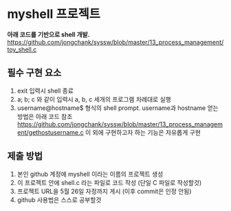 # myshell 프로젝트
  
**아래 코드를 기반으로 shell 개발.**  
https://github.com/jongchank/syssw/blob/master/13_process_management/toy_shell.c


## 필수 구현 요소
1. exit 입력시 shell 종료
2. a; b; c 와 같이 입력시 a, b, c 세개의 프로그램 차례대로 실행
3. username@hostname$ 형식의 shell prompt. username과 hostname 얻는 방법은 아래 코드 참조
https://github.com/jongchank/syssw/blob/master/13_process_management/gethostusername.c
이 외에 구현하고자 하는 기능은 자유롭게 구현

## 제출 방법
1. 본인 github 계정에 myshell 이라는 이름의 프로젝트 생성
2. 이 프로젝트 안에 shell.c 라는 파일로 코드 작성 (단일 C 파일로 작성할것)
3. 프로젝트 URL을 5월 26일 자정까지 게시 (이후 commit은 인정 안됨)
4. github 사용법은 스스로 공부할것

